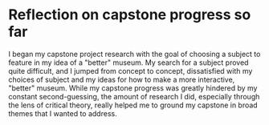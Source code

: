 # Reflection on capstone progress so far
I began my capstone project research with the goal of choosing a subject to feature in my idea of a "better" museum. My search for a subject proved quite difficult, and I jumped from concept to concept, dissatisfied with my choices of subject and my ideas for how to make a more interactive, "better" museum.
While my capstone progress was greatly hindered by my constant second-guessing, the amount of research I did, especially through the lens of critical theory, really helped me to ground my capstone in broad themes that I wanted to address. 
